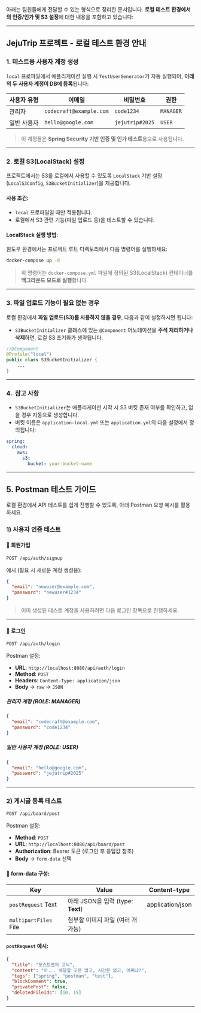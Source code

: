 아래는 팀원들에게 전달할 수 있는 형식으로 정리한 문서입니다. **로컬 테스트 환경에서의 인증/인가 및 S3 설정**에 대한 내용을 포함하고 있습니다:

---

##  JejuTrip 프로젝트 - 로컬 테스트 환경 안내

### 1. 테스트용 사용자 계정 생성

`local` 프로파일에서 애플리케이션 실행 시 `TestUserGenerator`가 자동 실행되어, **아래의 두 사용자 계정이 DB에 등록**됩니다:

| 사용자 유형 | 이메일                     | 비밀번호            | 권한        |
| ------ | ----------------------- | --------------- | --------- |
| 관리자    | `codecraft@example.com` | `code1234`      | `MANAGER` |
| 일반 사용자 | `hello@google.com`      | `jejutrip#2025` | `USER`    |

> 이 계정들은 **Spring Security 기반 인증 및 인가 테스트**용으로 사용됩니다.

---

### 2.  로컬 S3(LocalStack) 설정

프로젝트에서는 S3를 로컬에서 사용할 수 있도록 `LocalStack` 기반 설정(`LocalS3Config`, `S3BucketInitializer`)을 제공합니다.

#### 사용 조건:

* `local` 프로파일일 때만 적용됩니다.
* 로컬에서 S3 관련 기능(파일 업로드 등)을 테스트할 수 있습니다.

#### LocalStack 실행 방법:

윈도우 환경에서는 프로젝트 루트 디렉토리에서 다음 명령어를 실행하세요:

```bash
docker-compose up -d
```

> 위 명령어는 `docker-compose.yml` 파일에 정의된 S3(LocalStack) 컨테이너를 **백그라운드 모드로 실행**합니다.

---

### 3.  파일 업로드 기능이 필요 없는 경우

로컬 환경에서 **파일 업로드(S3)를 사용하지 않을 경우**, 다음과 같이 설정하시면 됩니다:

* `S3BucketInitializer` 클래스에 있는 `@Component` 어노테이션을 **주석 처리하거나 삭제**하면, 로컬 S3 초기화가 생략됩니다.

```java
//@Component
@Profile("local")
public class S3BucketInitializer {
    ...
}
```

---

### 4. ️ 참고 사항

* `S3BucketInitializer`는 애플리케이션 시작 시 S3 버킷 존재 여부를 확인하고, 없을 경우 자동으로 생성합니다.
* 버킷 이름은 `application-local.yml` 또는 `application.yml`의 다음 설정에서 정의됩니다:

```yaml
spring:
  cloud:
    aws:
      s3:
        bucket: your-bucket-name
```
---

## 5. Postman 테스트 가이드

로컬 환경에서 API 테스트를 쉽게 진행할 수 있도록, 아래 Postman 요청 예시를 활용하세요.

###  1) 사용자 인증 테스트

#### 🔹 회원가입

`POST /api/auth/signup`

예시 (필요 시 새로운 계정 생성용):

```json
{
  "email": "newuser@example.com",
  "password": "newuser#1234"
}
```

> 이미 생성된 테스트 계정을 사용하려면 다음 로그인 항목으로 진행하세요.

---

#### 🔹 로그인

`POST /api/auth/login`

Postman 설정:

* **URL**: `http://localhost:8080/api/auth/login`
* **Method**: `POST`
* **Headers**: `Content-Type: application/json`
* **Body** → `raw` → `JSON`

#####  관리자 계정 (ROLE: MANAGER)

```json
{
  "email": "codecraft@example.com",
  "password": "code1234"
}
```

#####  일반 사용자 계정 (ROLE: USER)

```json
{
  "email": "hello@google.com",
  "password": "jejutrip#2025"
}
```

---

### 2) 게시글 등록 테스트

`POST /api/board/post`

Postman 설정:

* **Method**: `POST`
* **URL**: `http://localhost:8080/api/board/post`
* **Authorization**: Bearer 토큰 (로그인 후 응답값 참조)
* **Body** → `form-data` 선택

#### 📌 form-data 구성:

| Key                   | Value                    | Content-type     |
|-----------------------| ---------------------------- |------------------|
| `postRequest`  Text   | 아래 JSON을 입력 (type: **Text**) | application/json |
| `multipartFiles` File | 첨부할 이미지 파일 (여러 개 가능)         |                  |

#### `postRequest` 예시:

```json
{
  "title": "포스트맨의 고뇌",
  "content": "아... 배달할 곳은 많고, 시간은 없고, 어쩌냐?",
  "tags": ["spring", "postman", "test"],
  "blockComment": true,
  "privatePost": false,
  "deletedFileIds": [10, 15]
}
```
---
